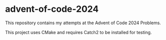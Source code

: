 # advent-of-code-2024
This repository contains my attempts at the Advent of Code 2024 Problems.

This project uses CMake and requires Catch2 to be installed for testing.
